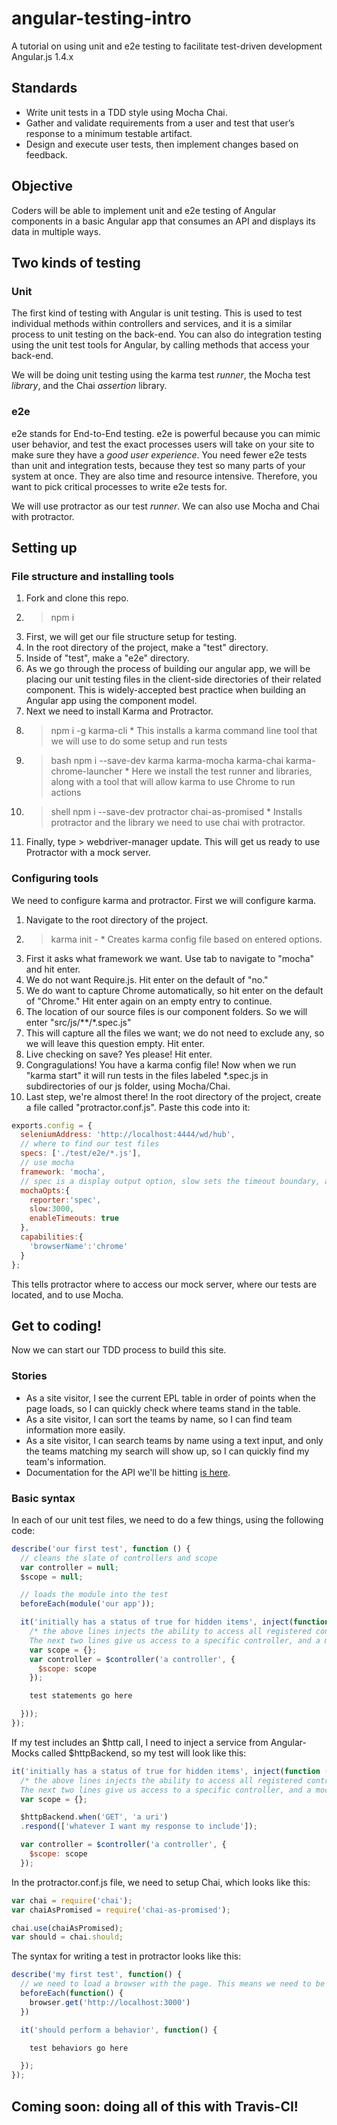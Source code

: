 # angular-testing-intro
A tutorial on using unit and e2e testing to facilitate test-driven development Angular.js 1.4.x

## Standards
* Write unit tests in a TDD style using Mocha Chai.
* Gather and validate requirements from a user and test that user’s response to a minimum testable artifact.
* Design and execute user tests, then implement changes based on feedback.


## Objective
Coders will be able to implement unit and e2e testing of Angular components in a basic Angular app that consumes an API and displays its data in multiple ways.

## Two kinds of testing

### Unit
The first kind of testing with Angular is unit testing. This is used to test individual methods within controllers and services, and it is a similar process to unit testing on the back-end. You can also do integration testing using the unit test tools for Angular, by calling methods that access your back-end.

We will be doing unit testing using the karma test *runner*, the Mocha test *library*, and the Chai *assertion* library.

### e2e
e2e stands for End-to-End testing. e2e is powerful because you can mimic user behavior, and test the exact processes users will take on your site to make sure they have a *good user experience*. You need fewer e2e tests than unit and integration tests, because they test so many parts of your system at once. They are also time and resource intensive. Therefore, you want to pick critical processes to write e2e tests for.

We will use protractor as our test *runner*. We can also use Mocha and Chai with protractor.

## Setting up
### File structure and installing tools
1. Fork and clone this repo.
1. > npm i
1. First, we will get our file structure setup for testing.
  1. In the root directory of the project, make a "test" directory.
  1. Inside of "test", make a "e2e" directory.
  1. As we go through the process of building our angular app, we will be placing our unit testing files in the client-side directories of their related component. This is widely-accepted best practice when building an Angular app using the component model.
1. Next we need to install Karma and Protractor.
  1. > npm i -g karma-cli
    * This installs a karma command line tool that we will use to do some setup and run tests
  1. > bash npm i --save-dev karma karma-mocha karma-chai karma-chrome-launcher
    * Here we install the test runner and libraries, along with a tool that will allow karma to use Chrome to run actions
  1. > shell npm i --save-dev protractor chai-as-promised
    * Installs protractor and the library we need to use chai with protractor.
  1. Finally, type > webdriver-manager update. This will get us ready to use Protractor with a mock server.

### Configuring tools
We need to configure karma and protractor. First we will configure karma.
  1. Navigate to the root directory of the project.
  1. > karma init -
    * Creates karma config file based on entered options.
  1. First it asks what framework we want. Use tab to navigate to "mocha" and hit enter.
  1. We do not want Require.js. Hit enter on the default of "no."
  1. We do want to capture Chrome automatically, so hit enter on the default of "Chrome." Hit enter again on an empty entry to continue.
  1. The location of our source files is our component folders. So we will enter "src/js/\*\*/\*.spec.js"
  1. This will capture all the files we want; we do not need to exclude any, so we will leave this question empty. Hit enter.
  1. Live checking on save? Yes please! Hit enter.
  1. Congragulations! You have a karma config file! Now when we run "karma start" it will run tests in the files labeled \*.spec.js in subdirectories of our js folder, using Mocha/Chai.
  1. Last step, we're almost there! In the root directory of the project, create a file called "protractor.conf.js". Paste this code into it:
```javascript
exports.config = {
  seleniumAddress: 'http://localhost:4444/wd/hub',
  // where to find our test files
  specs: ['./test/e2e/*.js'],
  // use mocha
  framework: 'mocha',
  // spec is a display output option, slow sets the timeout boundary, and we enable Timeouts
  mochaOpts:{
    reporter:'spec',
    slow:3000,
    enableTimeouts: true
  },
  capabilities:{
    'browserName':'chrome'
  }
};
```
This tells protractor where to access our mock server, where our tests are located, and to use Mocha.

## Get to coding!
Now we can start our TDD process to build this site.

### Stories
* As a site visitor, I see the current EPL table in order of points when the page loads, so I can quickly check where teams stand in the table.
* As a site visitor, I can sort the teams by name, so I can find team information more easily.
* As a site visitor, I can search teams by name using a text input, and only the teams matching my search will show up, so I can quickly find my team's information.
* Documentation for the API we'll be hitting [is here](http://www.football-data.org/documentation).

### Basic syntax
In each of our unit test files, we need to do a few things, using the following code:
```javascript
describe('our first test', function () {
  // cleans the slate of controllers and scope
  var controller = null;
  $scope = null;

  // loads the module into the test
  beforeEach(module('our app'));

  it('initially has a status of true for hidden items', inject(function ($controller) {
    /* the above lines injects the ability to access all registered controllers in the test.
    The next two lines give us access to a specific controller, and a mock scope for that controller */
    var scope = {};
    var controller = $controller('a controller', {
      $scope: scope
    });

    test statements go here

  }));
});
```

If my test includes an $http call, I need to inject a service from Angular-Mocks called $httpBackend, so my test will look like this:
```javascript
it('initially has a status of true for hidden items', inject(function ($controller, $httpBackend) {
  /* the above lines injects the ability to access all registered controllers in the test.
  The next two lines give us access to a specific controller, and a mock scope for that controller */
  var scope = {};

  $httpBackend.when('GET', 'a uri')
  .respond(['whatever I want my response to include']);

  var controller = $controller('a controller', {
    $scope: scope
  });
```

In the protractor.conf.js file, we need to setup Chai, which looks like this:
```javascript
var chai = require('chai');
var chaiAsPromised = require('chai-as-promised');

chai.use(chaiAsPromised);
var should = chai.should;
```

The syntax for writing a test in protractor looks like this:

```javascript
describe('my first test', function() {
  // we need to load a browser with the page. This means we need to be running the app via http-server/nodemon/etc. The port will be whatever port your page is served to.
  beforeEach(function() {
    browser.get('http://localhost:3000')
  })

  it('should perform a behavior', function() {

    test behaviors go here

  });
});
```

## Coming soon: doing all of this with Travis-CI!
